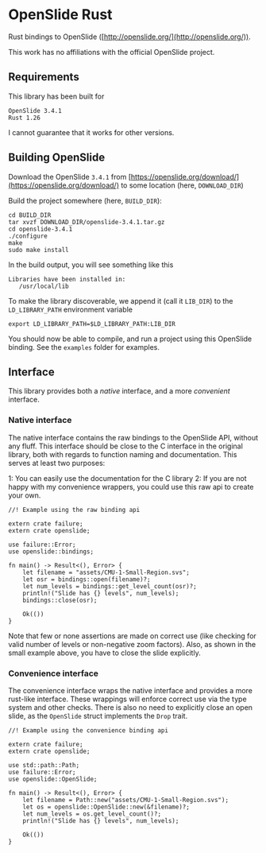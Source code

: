 # OpenSlide Rust

Rust bindings to OpenSlide ([http://openslide.org/](http://openslide.org/)).

This work has no affiliations with the official OpenSlide project.

## Requirements

This library has been built for

```
OpenSlide 3.4.1
Rust 1.26
```

I cannot guarantee that it works for other versions.

## Building OpenSlide

Download the OpenSlide `3.4.1` from
[https://openslide.org/download/](https://openslide.org/download/)
to some location (here, `DOWNLOAD_DIR`)

Build the project somewhere (here, `BUILD_DIR`):

```
cd BUILD_DIR
tar xvzf DOWNLOAD_DIR/openslide-3.4.1.tar.gz
cd openslide-3.4.1
./configure
make
sudo make install
```

In the build output, you will see something like this

```
Libraries have been installed in:
   /usr/local/lib
```

To make the library discoverable, we append it (call it `LIB_DIR`) to the `LD_LIBRARY_PATH`
environment variable

```
export LD_LIBRARY_PATH=$LD_LIBRARY_PATH:LIB_DIR
```

You should now be able to compile, and run a project using this OpenSlide binding. See the
`examples` folder for examples.

## Interface

This library provides both a *native* interface, and a more *convenient* interface.

### Native interface

The native interface contains the raw bindings to the OpenSlide API, without any fluff. This
interface should be close to the C interface in the original library, both with regards to function
naming and documentation. This serves at least two purposes:

1: You can easily use the documentation for the C library
2: If you are not happy with my convenience wrappers, you could use this raw api to create your
own.

```
//! Example using the raw binding api

extern crate failure;
extern crate openslide;

use failure::Error;
use openslide::bindings;

fn main() -> Result<(), Error> {
    let filename = "assets/CMU-1-Small-Region.svs";
    let osr = bindings::open(filename)?;
    let num_levels = bindings::get_level_count(osr)?;
    println!("Slide has {} levels", num_levels);
    bindings::close(osr);

    Ok(())
}
```

Note that few or none assertions are made on correct use (like checking for valid number of levels
or non-negative zoom factors). Also, as shown in the small example above, you have to close the
slide explicitly.

### Convenience interface

The convenience interface wraps the native interface and provides a more rust-like interface. These
wrappings will enforce correct use via the type system and other checks. There is also no need to
explicitly close an open slide, as the `OpenSlide` struct implements the `Drop` trait.

```
//! Example using the convenience binding api

extern crate failure;
extern crate openslide;

use std::path::Path;
use failure::Error;
use openslide::OpenSlide;

fn main() -> Result<(), Error> {
    let filename = Path::new("assets/CMU-1-Small-Region.svs");
    let os = openslide::OpenSlide::new(&filename)?;
    let num_levels = os.get_level_count()?;
    println!("Slide has {} levels", num_levels);

    Ok(())
}
```
